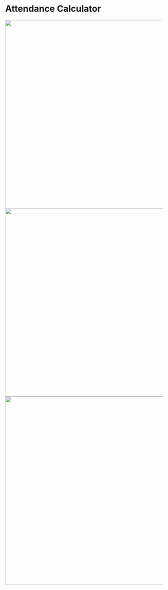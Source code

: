# Attendance Calculator

<img src="https://user-images.githubusercontent.com/52598978/88168052-7667c080-cc37-11ea-9d02-605349639a8f.png" height="600"/> <img src="https://user-images.githubusercontent.com/52598978/88282255-ca8da600-cd06-11ea-89d7-44d9c1ba1acc.png" height="600"/> <img src="https://user-images.githubusercontent.com/52598978/88168052-7667c080-cc37-11ea-9d02-605349639a8f.png" height="600"/>
